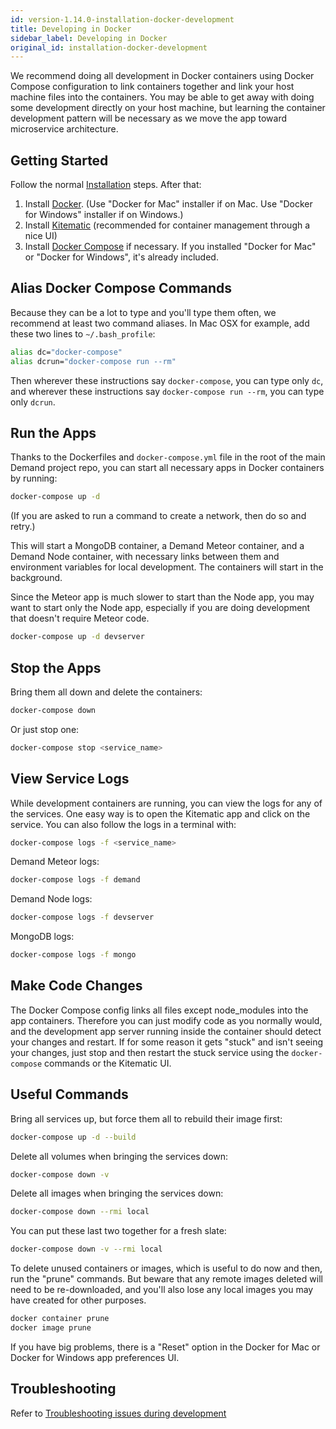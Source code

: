 ```yaml
---
id: version-1.14.0-installation-docker-development
title: Developing in Docker
sidebar_label: Developing in Docker
original_id: installation-docker-development
---
```


We recommend doing all development in Docker containers using Docker Compose configuration to link containers together and link your host machine files into the containers. You may be able to get away with doing some development directly on your host machine, but learning the container development pattern will be necessary as we move the app toward microservice architecture.

## Getting Started

Follow the normal [Installation](installation.md) steps. After that:

1. Install [Docker](https://www.docker.com/products/docker). (Use "Docker for Mac" installer if on Mac. Use "Docker for Windows" installer if on Windows.)
2. Install [Kitematic](https://github.com/docker/kitematic) (recommended for container management through a nice UI)
3. Install [Docker Compose](https://docs.docker.com/compose/install/) if necessary. If you installed "Docker for Mac" or "Docker for Windows", it's already included.

## Alias Docker Compose Commands

Because they can be a lot to type and you'll type them often, we recommend at least two command aliases. In Mac OSX for example, add these two lines to `~/.bash_profile`:

```bash
alias dc="docker-compose"
alias dcrun="docker-compose run --rm"
```

Then wherever these instructions say `docker-compose`, you can type only `dc`, and wherever these instructions say `docker-compose run --rm`, you can type only `dcrun`.

## Run the Apps

Thanks to the Dockerfiles and `docker-compose.yml` file in the root of the main Demand project repo, you can start all necessary apps in Docker containers by running:

```bash
docker-compose up -d
```

(If you are asked to run a command to create a network, then do so and retry.)

This will start a MongoDB container, a Demand Meteor container, and a Demand Node container, with necessary links between them and environment variables for local development. The containers will start in the background.

Since the Meteor app is much slower to start than the Node app, you may want to start only the Node app, especially if you are doing development that doesn't require Meteor code.

```bash
docker-compose up -d devserver
```

## Stop the Apps

Bring them all down and delete the containers:

```bash
docker-compose down
```

Or just stop one:

```bash
docker-compose stop <service_name>
```

## View Service Logs

While development containers are running, you can view the logs for any of the services. One easy way is to open the Kitematic app and click on the service. You can also follow the logs in a terminal with:

```bash
docker-compose logs -f <service_name>
```

Demand Meteor logs:

```bash
docker-compose logs -f demand
```

Demand Node logs:

```bash
docker-compose logs -f devserver
```

MongoDB logs:

```bash
docker-compose logs -f mongo
```

## Make Code Changes

The Docker Compose config links all files except node_modules into the app containers. Therefore you can just modify code as you normally would, and the development app server running inside the container should detect your changes and restart. If for some reason it gets "stuck" and isn't seeing your changes, just stop and then restart the stuck service using the `docker-compose` commands or the Kitematic UI.

## Useful Commands

Bring all services up, but force them all to rebuild their image first:

```bash
docker-compose up -d --build
```

Delete all volumes when bringing the services down:

```bash
docker-compose down -v
```

Delete all images when bringing the services down:

```bash
docker-compose down --rmi local
```

You can put these last two together for a fresh slate:

```bash
docker-compose down -v --rmi local
```

To delete unused containers or images, which is useful to do now and then, run the "prune" commands. But beware that any remote images deleted will need to be re-downloaded, and you'll also lose any local images you may have created for other purposes.

```bash
docker container prune
docker image prune
```

If you have big problems, there is a "Reset" option in the Docker for Mac or Docker for Windows app preferences UI.

## Troubleshooting

Refer to [Troubleshooting issues during development](troubleshooting-development.md)
